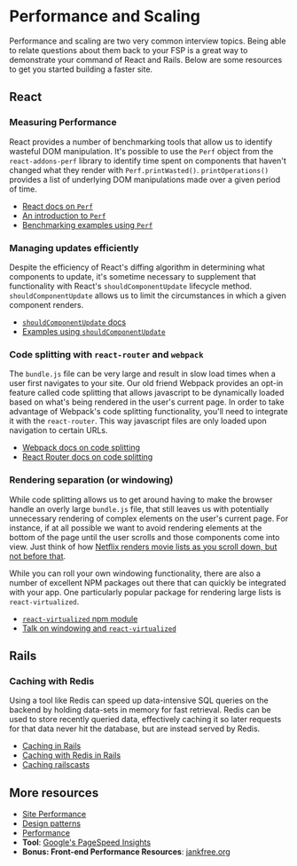 # Performance and Scaling

Performance and scaling are two very common interview topics. Being able to
relate questions about them back to your FSP is a great way to demonstrate
your command of React and Rails. Below are some resources to get you started
building a faster site.

## React

### Measuring Performance

React provides a number of benchmarking tools that allow us to identify
wasteful DOM manipulation. It's possible to use the `Perf` object from
the `react-addons-perf` library to identify time spent on components that
haven't changed what they render with `Perf.printWasted()`. `printOperations()`
provides a list of underlying DOM manipulations made over a given period of time.

* [React docs on `Perf`][perf-docs]
* [An introduction to `Perf`][perf-debugging]
* [Benchmarking examples using `Perf`][perf-examples]

[perf-docs]: https://facebook.github.io/react/docs/perf.html
[perf-debugging]: http://benchling.engineering/performance-engineering-with-react/
[perf-examples]: http://benchling.engineering/deep-dive-react-perf-debugging/

### Managing updates efficiently

Despite the efficiency of React's diffing algorithm in determining what components
to update, it's sometime necessary to supplement that functionality with React's
`shouldComponentUpdate` lifecycle method. `shouldComponentUpdate` allows us to
limit the circumstances in which a given component renders.

* [`shouldComponentUpdate` docs][should-component-update-docs]
* [Examples using `shouldComponentUpdate`][should-component-update-explanation]

[should-component-update-docs]: https://facebook.github.io/react/docs/react-component.html#shouldcomponentupdate
[should-component-update-explanation]: https://facebook.github.io/react/docs/optimizing-performance.html#shouldcomponentupdate-in-action

### Code splitting with `react-router` and `webpack`

The `bundle.js` file can be very large and result in slow load times when
a user first navigates to your site. Our old friend Webpack provides an
opt-in feature called code splitting that allows javascript to be
dynamically loaded based on what's being rendered in the user's
current page. In order to take advantage of Webpack's code splitting
functionality, you'll need to integrate it with the `react-router`. This
way javascript files are only loaded upon navigation to certain URLs.

* [Webpack docs on code splitting][webpack-docs]
* [React Router docs on code splitting][react-router-webpack]

[webpack-docs]: https://webpack.github.io/docs/code-splitting.html
[react-router-webpack]: https://github.com/ReactTraining/react-router/blob/master/docs/guides/DynamicRouting.md

### Rendering separation (or windowing)

While code splitting allows us to get around having to make the browser handle
an overly large `bundle.js` file, that still leaves us with potentially unnecessary
rendering of complex elements on the user's current page. For instance, if at all
possible we want to avoid rendering elements at the bottom of the page until the
user scrolls and those components come into view. Just think of how [Netflix renders movie
lists as you scroll down, but not before that][netflix-blog-post].

While you can roll your own windowing functionality, there are
also a number of excellent NPM packages out there that can quickly be integrated
with your app. One particularly popular package for rendering large lists is
`react-virtualized`.

* [`react-virtualized` npm module][react-virtualized]
* [Talk on windowing and `react-virtualized`][react-windowing-talk]

[netflix-blog-post]: http://techblog.netflix.com/2015/08/making-netflixcom-faster.html
[react-virtualized]: https://github.com/bvaughn/react-virtualized
[react-windowing-talk]: https://bvaughn.github.io/connect-tech-2016/#/0/0

## Rails

### Caching with Redis

Using a tool like Redis can speed up data-intensive SQL queries on the backend by
holding data-sets in memory for fast retrieval. Redis can be used to store
recently queried data, effectively caching it so later requests for that data
never hit the database, but are instead served by Redis.

* [Caching in Rails][rails-caching]
* [Caching with Redis in Rails][redis-caching]
* [Caching railscasts][railscasts-caching]

[rails-caching]: https://github.com/appacademy/curriculum/blob/master/full-stack-project/resources/performance_and_scaling/caching.md
[redis-caching]: https://github.com/appacademy/curriculum/blob/master/full-stack-project/resources/performance_and_scaling/redis.md
[railscasts-caching]: http://railscasts.com/?tag_id=18

## More resources


* [Site Performance][performance]
* [Design patterns][design-patterns]
* [Performance][yahoo-performance]
* **Tool**: [Google's PageSpeed Insights][pagespeed]
* **Bonus: Front-end Performance Resources**: [jankfree.org][jankfree]

[performance]: http://developer.yahoo.com/performance/rules.html
[design-patterns]: https://github.com/appacademy/curriculum/blob/master/full-stack-project/readings/design_patterns.md
[yahoo-performance]: https://developer.yahoo.com/performance/rules.html
[pagespeed]: https://developers.google.com/speed/pagespeed/insights/
[jankfree]: http://jankfree.org/
